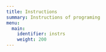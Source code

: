 ```yaml
---
title: Instructions
summary: Instructions of programing
menu:
  main:
    identifier: instrs
    weight: 200
---
```

